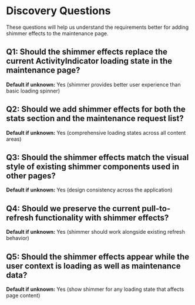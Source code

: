 # Discovery Questions

These questions will help us understand the requirements better for adding shimmer effects to the maintenance page.

## Q1: Should the shimmer effects replace the current ActivityIndicator loading state in the maintenance page?
**Default if unknown:** Yes (shimmer provides better user experience than basic loading spinner)

## Q2: Should we add shimmer effects for both the stats section and the maintenance request list?
**Default if unknown:** Yes (comprehensive loading states across all content areas)

## Q3: Should the shimmer effects match the visual style of existing shimmer components used in other pages?
**Default if unknown:** Yes (design consistency across the application)

## Q4: Should we preserve the current pull-to-refresh functionality with shimmer effects?
**Default if unknown:** Yes (shimmer should work alongside existing refresh behavior)

## Q5: Should the shimmer effects appear while the user context is loading as well as maintenance data?
**Default if unknown:** Yes (show shimmer for any loading state that affects page content)